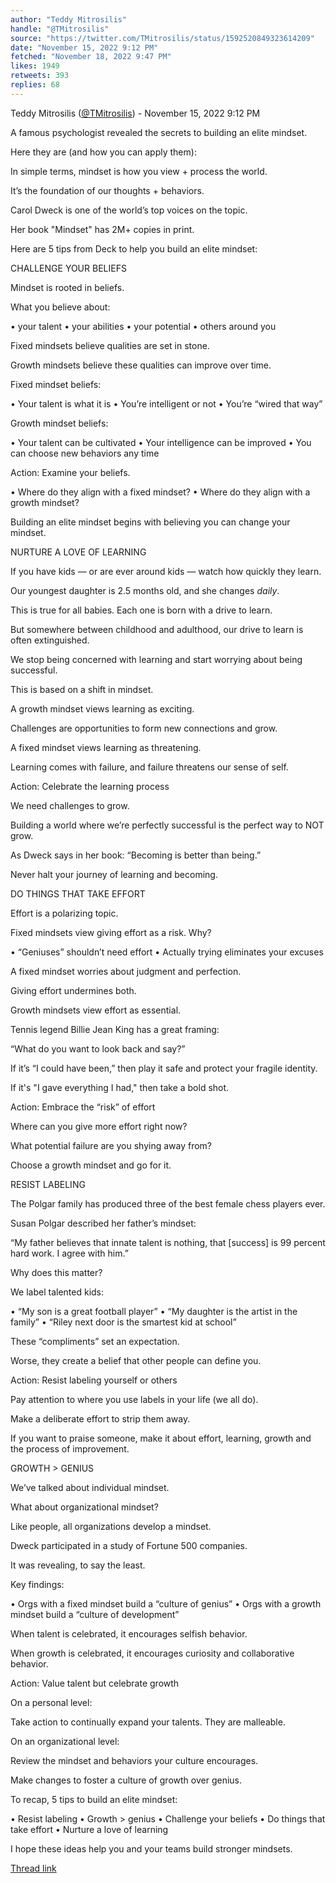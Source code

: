 ```yaml
---
author: "Teddy Mitrosilis"
handle: "@TMitrosilis"
source: "https://twitter.com/TMitrosilis/status/1592520849323614209"
date: "November 15, 2022 9:12 PM"
fetched: "November 18, 2022 9:47 PM"
likes: 1949
retweets: 393
replies: 68
---
```

Teddy Mitrosilis ([@TMitrosilis](https://twitter.com/TMitrosilis)) - November 15, 2022 9:12 PM

A famous psychologist revealed the secrets to building an elite mindset.

Here they are (and how you can apply them):

In simple terms, mindset is how you view + process the world.

It’s the foundation of our thoughts + behaviors.

Carol Dweck is one of the world’s top voices on the topic.

Her book "Mindset" has 2M+ copies in print.

Here are 5 tips from Deck to help you build an elite mindset:

CHALLENGE YOUR BELIEFS

Mindset is rooted in beliefs.

What you believe about:

• your talent
• your abilities
• your potential
• others around you

Fixed mindsets believe qualities are set in stone.

Growth mindsets believe these qualities can improve over time.

Fixed mindset beliefs:

• Your talent is what it is
• You’re intelligent or not
• You’re “wired that way”

Growth mindset beliefs:

• Your talent can be cultivated
• Your intelligence can be improved
• You can choose new behaviors any time

Action: Examine your beliefs.

• Where do they align with a fixed mindset?
• Where do they align with a growth mindset?

Building an elite mindset begins with believing you can change your mindset.

NURTURE A LOVE OF LEARNING

If you have kids — or are ever around kids — watch how quickly they learn.

Our youngest daughter is 2.5 months old, and she changes *daily*.

This is true for all babies. Each one is born with a drive to learn.

But somewhere between childhood and adulthood, our drive to learn is often extinguished.

We stop being concerned with learning and start worrying about being successful.

This is based on a shift in mindset.

A growth mindset views learning as exciting. 

Challenges are opportunities to form new connections and grow.

A fixed mindset views learning as threatening. 

Learning comes with failure, and failure threatens our sense of self.

Action: Celebrate the learning process

We need challenges to grow.

Building a world where we’re perfectly successful is the perfect way to NOT grow.

As Dweck says in her book: “Becoming is better than being.”

Never halt your journey of learning and becoming.

DO THINGS THAT TAKE EFFORT

Effort is a polarizing topic.

Fixed mindsets view giving effort as a risk. Why?

• “Geniuses” shouldn’t need effort
• Actually trying eliminates your excuses

A fixed mindset worries about judgment and perfection.

Giving effort undermines both.

Growth mindsets view effort as essential.

Tennis legend Billie Jean King has a great framing:

“What do you want to look back and say?”

If it’s “I could have been,” then play it safe and protect your fragile identity.

If it's "I gave everything I had," then take a bold shot.

Action: Embrace the “risk” of effort

Where can you give more effort right now?

What potential failure are you shying away from?

Choose a growth mindset and go for it.

RESIST LABELING

The Polgar family has produced three of the best female chess players ever.

Susan Polgar described her father’s mindset:

“My father believes that innate talent is nothing, that [success] is 99 percent hard work. I agree with him.”

Why does this matter?

We label talented kids:

• “My son is a great football player”
• “My daughter is the artist in the family”
• “Riley next door is the smartest kid at school”

These “compliments” set an expectation.

Worse, they create a belief that other people can define you.

Action: Resist labeling yourself or others

Pay attention to where you use labels in your life (we all do).

Make a deliberate effort to strip them away.

If you want to praise someone, make it about effort, learning, growth and the process of improvement.

GROWTH > GENIUS

We’ve talked about individual mindset.

What about organizational mindset?

Like people, all organizations develop a mindset.

Dweck participated in a study of Fortune 500 companies.

It was revealing, to say the least.

Key findings:

• Orgs with a fixed mindset build a “culture of genius”
• Orgs with a growth mindset build a “culture of development”

When talent is celebrated, it encourages selfish behavior. 

When growth is celebrated, it encourages curiosity and collaborative behavior.

Action: Value talent but celebrate growth

On a personal level:

Take action to continually expand your talents. They are malleable. 

On an organizational level:

Review the mindset and behaviors your culture encourages. 

Make changes to foster a culture of growth over genius.

To recap, 5 tips to build an elite mindset:

• Resist labeling
• Growth > genius
• Challenge your beliefs
• Do things that take effort
• Nurture a love of learning

I hope these ideas help you and your teams build stronger mindsets.

[Thread link](https://twitter.com/TMitrosilis/status/1592520849323614209)